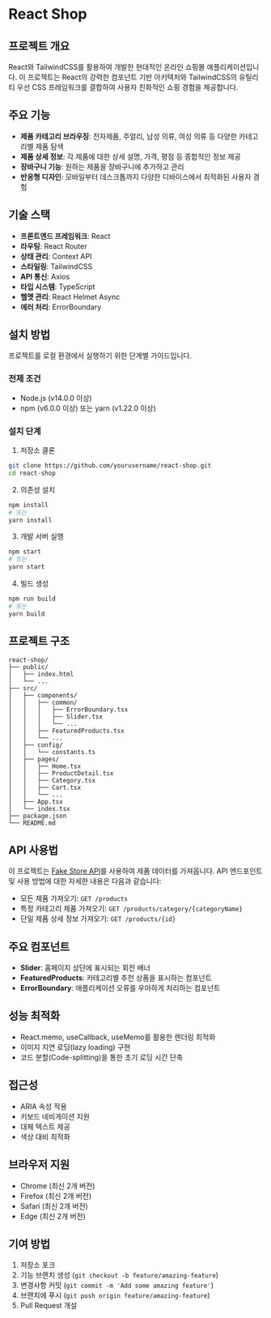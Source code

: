 # React Shop

## 프로젝트 개요
React와 TailwindCSS를 활용하여 개발한 현대적인 온라인 쇼핑몰 애플리케이션입니다. 이 프로젝트는 React의 강력한 컴포넌트 기반 아키텍처와 TailwindCSS의 유틸리티 우선 CSS 프레임워크를 결합하여 사용자 친화적인 쇼핑 경험을 제공합니다.

## 주요 기능
- **제품 카테고리 브라우징**: 전자제품, 주얼리, 남성 의류, 여성 의류 등 다양한 카테고리별 제품 탐색
- **제품 상세 정보**: 각 제품에 대한 상세 설명, 가격, 평점 등 종합적인 정보 제공
- **장바구니 기능**: 원하는 제품을 장바구니에 추가하고 관리
- **반응형 디자인**: 모바일부터 데스크톱까지 다양한 디바이스에서 최적화된 사용자 경험

## 기술 스택
- **프론트엔드 프레임워크**: React
- **라우팅**: React Router
- **상태 관리**: Context API
- **스타일링**: TailwindCSS
- **API 통신**: Axios
- **타입 시스템**: TypeScript
- **헬멧 관리**: React Helmet Async
- **에러 처리**: ErrorBoundary

## 설치 방법
프로젝트를 로컬 환경에서 실행하기 위한 단계별 가이드입니다.

### 전제 조건
- Node.js (v14.0.0 이상)
- npm (v6.0.0 이상) 또는 yarn (v1.22.0 이상)

### 설치 단계
1. 저장소 클론
```bash
git clone https://github.com/yourusername/react-shop.git
cd react-shop
```

2. 의존성 설치
```bash
npm install
# 또는
yarn install
```

3. 개발 서버 실행
```bash
npm start
# 또는
yarn start
```

4. 빌드 생성
```bash
npm run build
# 또는
yarn build
```

## 프로젝트 구조
```
react-shop/
├── public/
│   ├── index.html
│   └── ...
├── src/
│   ├── components/
│   │   ├── common/
│   │   │   ├── ErrorBoundary.tsx
│   │   │   ├── Slider.tsx
│   │   │   └── ...
│   │   ├── FeaturedProducts.tsx
│   │   └── ...
│   ├── config/
│   │   └── constants.ts
│   ├── pages/
│   │   ├── Home.tsx
│   │   ├── ProductDetail.tsx
│   │   ├── Category.tsx
│   │   ├── Cart.tsx
│   │   └── ...
│   ├── App.tsx
│   └── index.tsx
├── package.json
└── README.md
```

## API 사용법
이 프로젝트는 [Fake Store API](https://fakestoreapi.com/)를 사용하여 제품 데이터를 가져옵니다. API 엔드포인트 및 사용 방법에 대한 자세한 내용은 다음과 같습니다:
- 모든 제품 가져오기: `GET /products`
- 특정 카테고리 제품 가져오기: `GET /products/category/{categoryName}`
- 단일 제품 상세 정보 가져오기: `GET /products/{id}`

## 주요 컴포넌트
- **Slider**: 홈페이지 상단에 표시되는 회전 배너
- **FeaturedProducts**: 카테고리별 추천 상품을 표시하는 컴포넌트
- **ErrorBoundary**: 애플리케이션 오류를 우아하게 처리하는 컴포넌트

## 성능 최적화
- React.memo, useCallback, useMemo를 활용한 렌더링 최적화
- 이미지 지연 로딩(lazy loading) 구현
- 코드 분할(Code-splitting)을 통한 초기 로딩 시간 단축

## 접근성
- ARIA 속성 적용
- 키보드 네비게이션 지원
- 대체 텍스트 제공
- 색상 대비 최적화

## 브라우저 지원
- Chrome (최신 2개 버전)
- Firefox (최신 2개 버전)
- Safari (최신 2개 버전)
- Edge (최신 2개 버전)

## 기여 방법
1. 저장소 포크
2. 기능 브랜치 생성 (`git checkout -b feature/amazing-feature`)
3. 변경사항 커밋 (`git commit -m 'Add some amazing feature'`)
4. 브랜치에 푸시 (`git push origin feature/amazing-feature`)
5. Pull Request 개설
